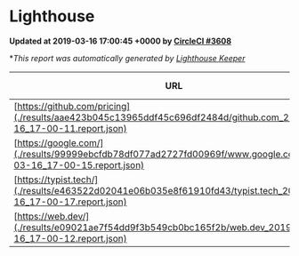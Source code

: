 
# Lighthouse

**Updated at 2019-03-16 17:00:45 +0000 by [CircleCI #3608](https://circleci.com/gh/ItinerisLtd/lighthouse-keeper-example/3608)**

**This report was automatically generated by [Lighthouse Keeper](https://github.com/itinerisltd/lighthouse-keeper)*

| URL | Performance | Accessibility | Best Practices | SEO | PWA | Updated At |
| --- | --- | --- | --- | --- | --- | --- |
| [https://github.com/pricing](./results/aae423b045c13965ddf45c696df2484d/github.com_2019-03-16_17-00-11.report.json) | 0.87 | 0.89 | 0.93 | 0.9 | 0.58 | 2019-03-16T17:00:11.160Z |
| [https://google.com/](./results/99999ebcfdb78df077ad2727fd00969f/www.google.com_2019-03-16_17-00-15.report.json) | 0.94 | 0.71 | 0.93 | 0.82 | 0.58 | 2019-03-16T17:00:15.483Z |
| [https://typist.tech/](./results/e463522d02041e06b035e8f61910fd43/typist.tech_2019-03-16_17-00-17.report.json) | 1 |  |  |  |  | 2019-03-16T17:00:17.202Z |
| [https://web.dev/](./results/e09021ae7f54dd9f3b549cb0bc165f2b/web.dev_2019-03-16_17-00-12.report.json) | 0.95 | 0.93 | 0.93 | 0.87 | 1 | 2019-03-16T17:00:12.885Z |
